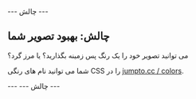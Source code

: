 \--- چالش \---

## چالش: بهبود تصویر شما

می توانید تصویر خود را یک رنگ پس زمینه بگذارید؟ یا مرز گرد؟

شما می توانید نام های رنگی CSS را در <a href="http://jumpto.cc/colours" target="_blank">jumpto.cc / colors</a>.

\--- \--- چالش \---